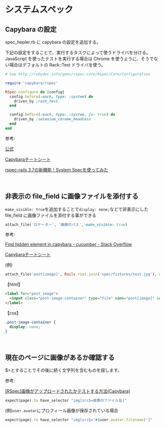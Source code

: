 # システムスペック
## Capybara の設定
spec_hepler.rb に capybara の設定を追加する。
  
下記の設定をすることで、実行するタスクによって使うドライバを分ける。 
JavaScript を使ったテストを実行する場合は Chrome を使うように、そうでない場合はデフォルトの Rack::Test ドライバを使う。
```spec_hepler.rb
# See http://rubydoc.info/gems/rspec-core/RSpec/Core/Configuration

require 'capybara/rspec'

RSpec.configure do |config|
  config.before(:each, type: :system) do
    driven_by :rack_test
  end

  config.before(:each, type: :system, js: true) do
    driven_by :selenium_chrome_headless
  end
end
```
  
参考:

[公式](https://github.com/teamcapybara/capybara)
  
[Capybaraチートシート](https://qiita.com/morrr/items/0e24251c049180218db4)
  
[rspec-rails 3.7の新機能！System Specを使ってみた](https://qiita.com/jnchito/items/c7e6e7abf83598a6516d)

<br>
  
## 非表示の file_field に画像ファイルを添付する
`make_visible: true`を追加することで`display: none;`などで非表示にした file_field に画像ファイルを添付する事ができる
  
```rb
attach_file('ロケーター', '画像のパス', make_visible: true)
```
参考:
  
[Find hidden element in capybara - cucumber - Stack Overflow](https://stackoverflow.com/questions/43908750/find-hidden-element-in-capybara#:~:text=attach_file(%27some_name%27%2C%20file_path%2C%20make_visible%3A%20true))
  
[Capybaraチートシート](https://qiita.com/morrr/items/0e24251c049180218db4#:~:text=%E3%81%AE%E3%81%BF%E6%8A%9C%E7%B2%8B%E3%81%99%E3%82%8B%E3%80%82-,locator,%E3%81%AF%E3%83%A1%E3%82%BD%E3%83%83%E3%83%89%E3%81%94%E3%81%A8%E3%81%AE%E5%85%AC%E5%BC%8F%E3%81%AE%E3%83%AA%E3%83%95%E3%82%A1%E3%83%AC%E3%83%B3%E3%82%B9%E3%82%92%E5%8F%82%E7%85%A7%E3%81%AE%E3%81%93%E3%81%A8%E3%80%82,-%E3%83%9A%E3%83%BC%E3%82%B8%E3%81%AB%E3%82%A2%E3%82%AF%E3%82%BB%E3%82%B9)
  
(例)
```rb
attach_file('post[image]', Rails.root.join('spec/fixtures/test.jpg'), make_visible: true)
```
  
【html】
```html
<label for="post_image">
  <input class="post-image-container" type="file" name="post[image]" id="post_image">
</label>
```
  
【css】
```css
.post-image-container {
  display: none;
}
```

<br>

## 現在のページに画像があるか確認する
$=とすることでその後に続く文字列を含むものを探します。
  
参考:
  
[[RSpec]画像がアップロードされたかテストする方法(Capybara)](https://qiita.com/_akira19/items/021be2d09cad54dd4986#:~:text=%24%3D%E3%81%A8%E3%81%99%E3%82%8B%E3%81%93%E3%81%A8%E3%81%A7%E3%81%9D%E3%81%AE%E5%BE%8C%E3%81%AB%E7%B6%9A%E3%81%8F%E6%96%87%E5%AD%97%E5%88%97%E3%82%92%E5%90%AB%E3%82%80%E3%82%82%E3%81%AE%E3%82%92%E6%8E%A2%E3%81%97%E3%81%BE%E3%81%99%E3%80%82)
```rb
expect(page).to have_selector "img[src$=画像のファイル名]"
```
  
(例)`user.avatar`にプロフィール画像が保存されている場合
  
```rb
expect(page).to have_selector "img[src$='#{user.avatar.filename}']"
```

